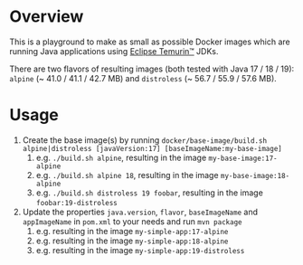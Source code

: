 # Overview
This is a playground to make as small as possible Docker images which are running Java applications using [Eclipse Temurin™](https://adoptium.net/temurin/releases/) JDKs.

There are two flavors of resulting images (both tested with Java 17 / 18 / 19): `alpine` (~ 41.0 / 41.1 / 42.7 MB) and `distroless` (~ 56.7 / 55.9 / 57.6 MB).

# Usage

1. Create the base image(s) by running `docker/base-image/build.sh alpine|distroless [javaVersion:17] [baseImageName:my-base-image]`
   1. e.g. `./build.sh alpine`, resulting in the image `my-base-image:17-alpine`
   2. e.g. `./build.sh alpine 18`, resulting in the image `my-base-image:18-alpine`
   3. e.g. `./build.sh distroless 19 foobar`, resulting in the image `foobar:19-distroless`
2. Update the properties `java.version`, `flavor`, `baseImageName` and `appImageName` in `pom.xml` to your needs and run `mvn package`
   1. e.g. resulting in the image `my-simple-app:17-alpine` 
   2. e.g. resulting in the image `my-simple-app:18-alpine` 
   3. e.g. resulting in the image `my-simple-app:19-distroless`
